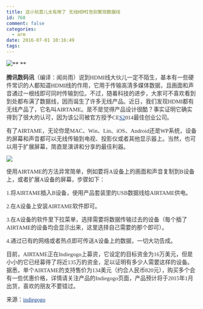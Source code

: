```yaml
---
title: 这小玩意儿太有用了 无线HDMI告别繁琐数据线
id: 768
comment: false
categories:
  - arm
date: 2016-07-01 10:16:49
tags:
---
```


![](http://www.madhex.com/wp-content/uploads/2016/07/070116_0218_HDM1.jpg)<span style="font-family:宋体; font-size:12pt">**
			**</span>

<!-- more -->
<span style="color:#333333; font-family:微软雅黑; font-size:11pt">**腾讯数码讯**（编译：闻尚雨）说到HDMI线大伙儿一定不陌生，基本有一些硬件常识的人都知道HDMI线的作用，它用于传输高清多媒体数据，且画面和声音通过一根线即可同时传输到位。不过，随着科技的进步，大家可不喜欢看到到处都布满了数据线，因而诞生了许多无线产品。近日，我们发现HDMI都有无线产品了，它名叫AIRTAME。是不是觉得产品设计很酷？事实证明它确实得到了很大的认可，因为该公司被官方授予CE[<span style="color:#0b3b8c; text-decoration:underline">S2</span>](http://digi.tech.qq.com/d/mmodel/11/10140/)014最佳创业公司。
</span>

<span style="color:#333333; font-family:微软雅黑; font-size:11pt">有了AIRTAME，无论你是MAC、Win、Lin、iOS、Android还是WP系统，设备的屏幕和声音都可以无线传输到电视、投影仪或者其他显示器上。当然，也可以用于扩展屏幕，简直是演讲和分享的最佳利器。
</span>

![](http://www.madhex.com/wp-content/uploads/2016/07/070116_0218_HDM2.jpg)<span style="font-family:宋体; font-size:12pt">
		</span>

<span style="color:#333333; font-family:微软雅黑; font-size:11pt">使用AIRTAME的方法异常简单，例如要将A设备上的画面和声音复制到B设备上，或者扩展A设备的屏幕，步骤如下：
</span>

<span style="color:#333333; font-family:微软雅黑; font-size:11pt">1.将AIRTAME插入B设备，使用产品套装里的USB数据线给AIRTAME供电。
</span>

<span style="color:#333333; font-family:微软雅黑; font-size:11pt">2.在A设备上安装AIRTAME软件即可。
</span>

<span style="color:#333333; font-family:微软雅黑; font-size:11pt">3.在A设备的软件里下拉菜单，选择需要将数据传输过去的设备（每个插了AIRTAME的设备均会显示出来，这里选择自己需要的那个即可）。
</span>

<span style="color:#333333; font-family:微软雅黑; font-size:11pt">4.通过已有的网络或者热点即可传送A设备上的数据，一切大功告成。
</span>

<span style="color:#333333; font-family:微软雅黑; font-size:11pt">目前，AIRTAME正在Indiegogo上募资，它设定的目标资金为16万美元，但是小小的它已经募得了将近135万的资金，足以证明有多少人需要这样的设备。据悉，单个AIRTAME的支持售价为134美元（约合人民币820元），购买多个会有一些优惠价格，详情请关注产品的Indiegogo页面，产品预计将于2015年1月出货，喜欢的朋友不要错过。
</span>

<span style="color:#333333; font-family:微软雅黑; font-size:11pt">来源：[<span style="color:#0b3b8c; text-decoration:underline">indiegogo</span>](https://www.indiegogo.com/projects/airtame-wireless-hdmi-for-everyone--2)
		</span>
